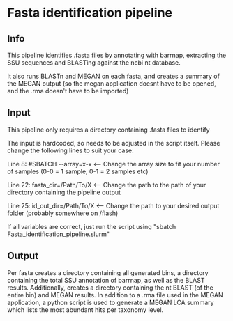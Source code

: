 # Fasta identification pipeline
## Info
This pipeline identifies .fasta files by annotating with barrnap, extracting the SSU sequences and BLASTing against the ncbi nt database.

It also runs BLASTn and MEGAN on each fasta, and creates a summary of the MEGAN output (so the megan application doesnt
have to be opened, and the .rma doesn't have to be imported)

## Input
This pipeline only requires a directory containing .fasta files to identify


The input is hardcoded, so needs to be adjusted in the script itself.
Please change the following lines to suit your case:

Line 8: #SBATCH --array=x-x <-- Change the array size to fit your number of samples (0-0 = 1 sample, 0-1 = 2 samples etc)

Line 22: fasta_dir=/Path/To/X <-- Change the path to the path of your directory containing the pipeline output

Line 25: id_out_dir=/Path/To/X <-- Change the path to your desired output folder (probably somewhere on /flash)

If all variables are correct, just run the script using "sbatch Fasta_identification_pipeline.slurm"

## Output
Per fasta creates a directory containing all generated bins, a directory containing the total SSU annotation of barrnap, as well as the BLAST results. Additionally, creates a directory containing the nt BLAST (of the entire bin) and MEGAN results. In addition to a .rma file used in the MEGAN application, a python script is used to generate a MEGAN LCA summary which lists the most abundant hits per taxonomy level.
